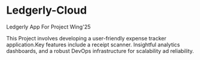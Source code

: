 # Ledgerly-Cloud
Ledgerly App For Project Wing'25

This Project involves developing a user-friendly expense tracker application.Key features include a receipt scanner. Insightful analytics dashboards, and a robust DevOps infrastructure for scalability ad reliability.
